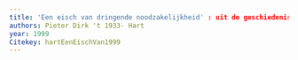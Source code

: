```yaml
---
title: 'Een eisch van dringende noodzakelijkheid' : uit de geschiedenis van de gemeentelijke jeugdgezondheidszorg in de stad Utrecht 1907-1997
authors: Pieter Dirk 't 1933- Hart
year: 1999
Citekey: hartEenEischVan1999
---
```


